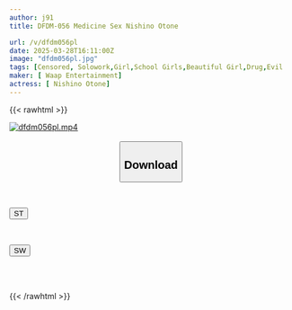 ```yaml
---
author: j91
title: DFDM-056 Medicine Sex Nishino Otone

url: /v/dfdm056pl
date: 2025-03-28T16:11:00Z
image: "dfdm056pl.jpg"
tags: [Censored, Solowork,Girl,School Girls,Beautiful Girl,Drug,Evil	]
maker: [ Waap Entertainment]
actress: [ Nishino Otone]
---
```



{{< rawhtml >}}

<div class="video" data-videoid="BzBJDJqP8ytyxVO">
    <a href="javascript:;">
        <img src="/v/dfdm056pl/dfdm056pl.jpg" width="WIDTH" height="HEIGHT" alt="dfdm056pl.mp4" loading="lazy">
    </a>
</div>

<script type="text/javascript" src="https://j91.asia/asset/on-demand-st.js"></script>

<br>
  <link rel="stylesheet" href="https://j91.asia/asset/bs5.css">
  
  <center>
  <button class="btn btn-primary" type="button" data-bs-toggle="collapse" data-bs-target=".multi-collapse" aria-expanded="false" aria-controls="multiCollapseExample1 multiCollapseExample2"><h2>Download</h2></button></center>
</p>
<div class="row">
  <div class="col">
    <div class="collapse multi-collapse" id="multiCollapseExample1">
      <div class="card card-body">
	      	      <br>
<div class="buttons">  
<p><a href="/v/dfdm056pl/st.html" target="_blank"><button class="btn-hover color-3"><i class="fa fa-download"></i> ST</button></a></p></div>
    </div>
  </div>
</div>
  <div class="col">
    <div class="collapse multi-collapse" id="multiCollapseExample2">
      <div class="card card-body">
	      <br>
<div class="buttons">
<p><a href="/v/dfdm056pl/sw.html" target="_blank"><button class="btn-hover color-2"><i class="fa fa-download"></i> SW</button></a></p></div>
<br><br>
      </div>
    </div>
  </div>
</div>

{{< /rawhtml >}}